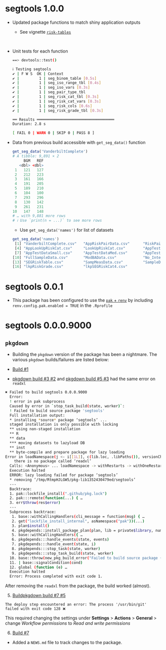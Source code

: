 # segtools 1.0.0

* Updated package functions to match shiny application outputs

  - See vignette [`risk-tables`](https://mjfrigaard.github.io/segtools/articles/risk-tables.html)

<br>

* Unit tests for each function 

    ```bash
    ==> devtools::test()
    
    ℹ Testing segtools
    ✔ | F W S  OK | Context
    ✔ |         1 | seg_binom_table [0.5s]                     
    ✔ |         1 | seg_iso_range_tbl [0.4s]                    
    ✔ |         1 | seg_iso_vars [0.3s]                         
    ✔ |         1 | seg_pair_type_tbl                           
    ✔ |         1 | seg_risk_cat_tbl [0.3s]                    
    ✔ |         1 | seg_risk_cat_vars [0.3s]                   
    ✔ |         1 | seg_risk_cols [0.6s]                       
    ✔ |         1 | seg_risk_grade_tbl [0.3s]                  
    
    ══ Results ═══════════════════════════════════
    Duration: 2.8 s
    
    [ FAIL 0 | WARN 0 | SKIP 0 | PASS 8 ]
    ```

* Data from previous build accessible with `get_seg_data()` function 

    ```r
    get_seg_data('VanderbiltComplete')
    # A tibble: 9,891 × 2                                                            
         BGM   REF
       <dbl> <dbl>
     1   121   127
     2   212   223
     3   161   166
     4   191   205
     5   189   210
     6   104   100
     7   293   296
     8   130   142
     9   261   231
    10   147   148
    # … with 9,881 more rows
    # ℹ Use `print(n = ...)` to see more rows
    ```
    
    - Use `get_seg_data('names')` for list of datasets 
    
    ```r
    get_seg_data('names')
     [1] "VanderbiltComplete.csv"   "AppRiskPairData.csv"      "RiskPairData.csv"        
     [4] "AppLookUpRiskCat.csv"     "LookUpRiskCat.csv"        "AppTestData.csv"         
     [7] "AppTestDataSmall.csv"     "AppTestDataMed.csv"       "AppTestDataBig.csv"      
    [10] "FullSampleData.csv"       "ModBAData.csv"            "No_Interference_Dogs.csv"
    [13] "SEGRiskTable.csv"         "SampMeasData.csv"         "SampleData.csv"          
    [16] "lkpRiskGrade.csv"         "lkpSEGRiskCat4.csv"  
    ```

# segtools 0.0.1

* This package has been configured to use the [`pak` + `renv`](https://rstudio.github.io/renv/reference/config.html#configuration) by including `renv.config.pak.enabled = TRUE` in the `.Rprofile` 

# segtools 0.0.0.9000
## `pkgdown`

* Building the `pkgdown` version of the package has been a nightmare. The various `pkgdown` builds/failures are listed below: 

* [Build #1](https://github.com/mjfrigaard/segtools/commit/e8b14747709d01356d76712a6cc027dd71aa0d00)

* [pkgdown build #3 #2](https://github.com/mjfrigaard/segtools/commit/7679b1460a950230363ff0fcc798830e65a2106d) and [pkgdown build #5 #3](https://github.com/mjfrigaard/segtools/commit/59b4745f6b66c51e539018de5013fc82b2c8ff9a) had the same error on `readxl`

```bash
✖ Failed to build segtools 0.0.0.9000
  Error: 
  ! error in pak subprocess
  Caused by error in `stop_task_build(state, worker)`:
  ! Failed to build source package 'segtools'
  Full installation output:
  * installing *source* package ‘segtools’ ...
  staged installation is only possible with locking
  ** using non-staged installation
  ** R
  ** data
  *** moving datasets to lazyload DB
  ** inst
  ** byte-compile and prepare package for lazy loading
Error in loadNamespace(j <- i[[1L]], c(lib.loc, .libPaths()), versionCheck = vI[[j]]) : 
    there is no package called ‘readxl’
  Calls: <Anonymous> ... loadNamespace -> withRestarts -> withOneRestart -> doWithOneRestart
  Execution halted
  ERROR: lazy loading failed for package ‘segtools’
  * removing ‘/tmp/RtmpHJLGW5/pkg-lib1352430479ed/segtools’
  ---
  Backtrace:
  1. pak::lockfile_install(".github/pkg.lock")
  2. pak:::remote(function(...) { …
  3. err$throw(res$error)
  ---
  Subprocess backtrace:
   1. base::withCallingHandlers(cli_message = function(msg) { …
   2. get("lockfile_install_internal", asNamespace("pak"))(...)
   3. plan$install()
   4. pkgdepends::install_package_plan(plan, lib = private$library, num_workers = nw, …
   5. base::withCallingHandlers({ …
   6. pkgdepends:::handle_events(state, events)
   7. pkgdepends:::handle_event(state, i)
   8. pkgdepends:::stop_task(state, worker)
   9. pkgdepends:::stop_task_build(state, worker)
  10. base::throw(new_pkg_build_error("Failed to build source package {pkg}", …
  11. | base::signalCondition(cond)
  12. global (function (e) …
  Execution halted
  Error: Process completed with exit code 1.
```

After removing the `readxl` from the package, the build worked (almost). 

5. [Buildpkgdown build #7 #5](https://github.com/mjfrigaard/segtools/actions/runs/4440538030)

`The deploy step encountered an error: The process '/usr/bin/git' failed with exit code 128 ❌` 

This required changing the settings under **Settings** > **Actions** > **General** > change *Workflow permissions* to *Read and write permissions*  

6. [Build #7](https://github.com/mjfrigaard/segtools/commit/e11fb2da9b558d94ad05cff0a5468e93c2bfd2b9)

* Added a `NEWS.md` file to track changes to the package.
